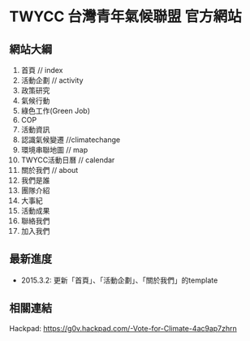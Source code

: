 # TWYCC 台灣青年氣候聯盟 官方網站

## 網站大綱
1. 首頁  // index
2. 活動企劃  // activity
  1. 政策研究
  2. 氣候行動
  3. 綠色工作(Green Job)
  4. COP
  5. 活動資訊
3. 認識氣候變遷  //climatechange
4. 環境串聯地圖  // map
5. TWYCC活動日曆  // calendar
6. 關於我們  // about
  1. 我們是誰
  2. 團隊介紹
  3. 大事紀
  4. 活動成果
  5. 聯絡我們
  6. 加入我們

## 最新進度
- 2015.3.2: 更新「首頁」、「活動企劃」、「關於我們」的template

## 相關連結
Hackpad: https://g0v.hackpad.com/-Vote-for-Climate-4ac9ap7zhrn
